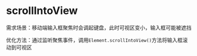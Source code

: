 # scrollIntoView

需求场景：移动端输入框聚焦时会调起键盘，此时可视区变小，输入框可能被遮挡

优化方法：通过监听聚焦事件，调用`Element.scrollIntoView()`方法将输入框滚动到可视区
